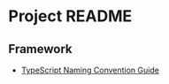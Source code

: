 # Project README

## Framework

- [TypeScript Naming Convention Guide](docs/typescript-guidelines.md)
